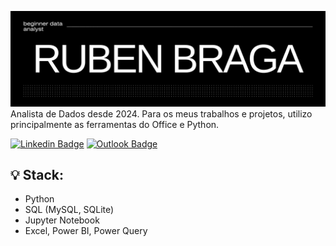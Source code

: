 ![Header image](https://raw.githubusercontent.com/Ruben-BG/Ruben-BG/main/Assets/GitHub_Header.png)
Analista de Dados desde 2024. Para os meus trabalhos e projetos, utilizo principalmente as ferramentas do Office e Python.


[![Linkedin Badge](https://img.shields.io/badge/LinkedIn-0077B5?style=for-the-badge&logo=linkedin&logoColor=white)](https://www.linkedin.com/in/ruben-braga/)
[![Outlook Badge](https://img.shields.io/badge/Microsoft_Outlook-0078D4?style=for-the-badge&logo=microsoft-outlook&logoColor=white)](mailto:ruben_braga@hotmail.com)

## 💡 Stack:
- Python
- SQL (MySQL, SQLite)
- Jupyter Notebook
- Excel, Power BI, Power Query
